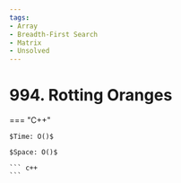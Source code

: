 ```yaml
---
tags:
- Array
- Breadth-First Search
- Matrix
- Unsolved
---
```



# 994. Rotting Oranges

=== "C++"

    $Time: O()$

    $Space: O()$

    ``` c++
    ```
